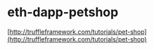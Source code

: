 # eth-dapp-petshop
[http://truffleframework.com/tutorials/pet-shop](http://truffleframework.com/tutorials/pet-shop)
